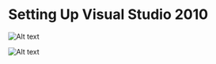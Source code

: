 # Setting Up Visual Studio 2010

![Alt text](https://github.com/pranav-srinivas-kumar/Projects/blob/master/C++/DirectX-11/src/01-Setting-up-DirectX-11-with-Visual-Studio/screenshots/Setup.png?raw=true "DX11")

![Alt text](https://github.com/pranav-srinivas-kumar/Projects/blob/master/C++/DirectX-11/src/01-Setting-up-DirectX-11-with-Visual-Studio/screenshots/VC++.png?raw=true "DX11")









